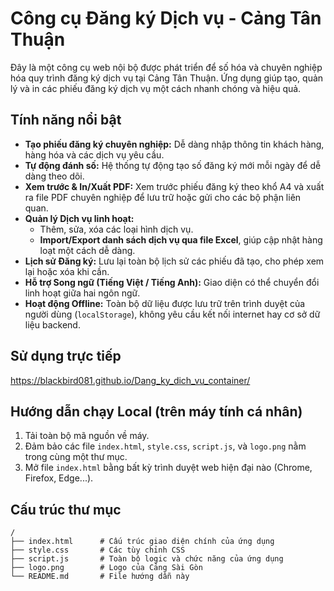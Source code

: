 # Công cụ Đăng ký Dịch vụ - Cảng Tân Thuận

Đây là một công cụ web nội bộ được phát triển để số hóa và chuyên nghiệp hóa quy trình đăng ký dịch vụ tại Cảng Tân Thuận. Ứng dụng giúp tạo, quản lý và in các phiếu đăng ký dịch vụ một cách nhanh chóng và hiệu quả.
## Tính năng nổi bật

- **Tạo phiếu đăng ký chuyên nghiệp:** Dễ dàng nhập thông tin khách hàng, hàng hóa và các dịch vụ yêu cầu.
- **Tự động đánh số:** Hệ thống tự động tạo số đăng ký mới mỗi ngày để dễ dàng theo dõi.
- **Xem trước & In/Xuất PDF:** Xem trước phiếu đăng ký theo khổ A4 và xuất ra file PDF chuyên nghiệp để lưu trữ hoặc gửi cho các bộ phận liên quan.
- **Quản lý Dịch vụ linh hoạt:**
  - Thêm, sửa, xóa các loại hình dịch vụ.
  - **Import/Export danh sách dịch vụ qua file Excel**, giúp cập nhật hàng loạt một cách dễ dàng.
- **Lịch sử Đăng ký:** Lưu lại toàn bộ lịch sử các phiếu đã tạo, cho phép xem lại hoặc xóa khi cần.
- **Hỗ trợ Song ngữ (Tiếng Việt / Tiếng Anh):** Giao diện có thể chuyển đổi linh hoạt giữa hai ngôn ngữ.
- **Hoạt động Offline:** Toàn bộ dữ liệu được lưu trữ trên trình duyệt của người dùng (`localStorage`), không yêu cầu kết nối internet hay cơ sở dữ liệu backend.

## Sử dụng trực tiếp
https://blackbird081.github.io/Dang_ky_dich_vu_container/

## Hướng dẫn chạy Local (trên máy tính cá nhân)

1. Tải toàn bộ mã nguồn về máy.
2. Đảm bảo các file `index.html`, `style.css`, `script.js`, và `logo.png` nằm trong cùng một thư mục.
3. Mở file `index.html` bằng bất kỳ trình duyệt web hiện đại nào (Chrome, Firefox, Edge...).

## Cấu trúc thư mục

```
/
├── index.html      # Cấu trúc giao diện chính của ứng dụng
├── style.css       # Các tùy chỉnh CSS
├── script.js       # Toàn bộ logic và chức năng của ứng dụng
├── logo.png        # Logo của Cảng Sài Gòn
└── README.md       # File hướng dẫn này
```
